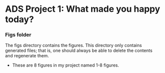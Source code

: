 # ADS Project 1: What made you happy today?
### Figs folder

The figs directory contains the figures. This directory only contains generated files; that is, one should always be able to delete the contents and regenerate them.
+ These are 8 figures in my project named 1-8 figures.
